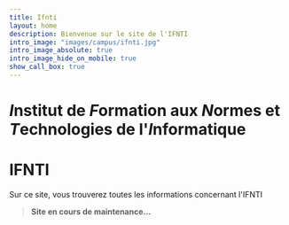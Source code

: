 ```yaml
---
title: Ifnti
layout: home
description: Bienvenue sur le site de l'IFNTI
intro_image: "images/campus/ifnti.jpg"
intro_image_absolute: true
intro_image_hide_on_mobile: true
show_call_box: true
---
```


# *I*nstitut de *F*ormation aux *N*ormes et *T*echnologies de l'*I*nformatique  
# IFNTI

Sur ce site, vous trouverez toutes les informations concernant l'IFNTI   
> **Site en cours de maintenance...**
